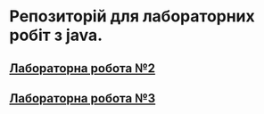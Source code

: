 # Репозиторій для лабораторних робіт з java.
## [Лабораторна робота №2](src/main/java/com/bondarenko/universityAssigment/lab2/README.md)
## [Лабораторна робота №3](src/main/java/com/bondarenko/universityAssigment/lab3/README.md)